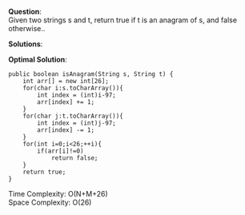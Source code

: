 **Question**:  
Given two strings s and t, return true if t is an anagram of s, and false otherwise..    

**Solutions**:   


**Optimal Solution**:  

    public boolean isAnagram(String s, String t) {
        int arr[] = new int[26];
        for(char i:s.toCharArray()){
            int index = (int)i-97;
            arr[index] += 1;
        }
        for(char j:t.toCharArray()){
            int index = (int)j-97;
            arr[index] -= 1;
        }
        for(int i=0;i<26;++i){
            if(arr[i]!=0)
                return false;
        }
        return true;
    }

Time Complexity: O(N+M+26)  
Space Complexity: O(26) 